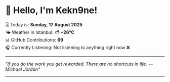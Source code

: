 # 👋 Hello, I'm Kekn9ne!

🗓️ Today is: **Sunday, 17 August 2025**  
🌤️ Weather in Istanbul: **⛅️  +26°C**  
📊 GitHub Contributions: **69**  
🎧 Currently Listening: Not listening to anything right now ❌

---

_"If you do the work you get rewarded. There are no shortcuts in life. — *Michael Jordan*"_

---
